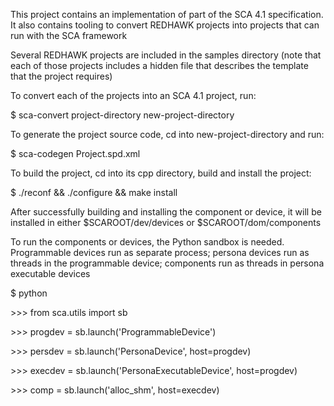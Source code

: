 
This project contains an implementation of part of the SCA 4.1 specification. It also contains tooling to convert REDHAWK projects into projects that can run with the SCA framework

Several REDHAWK projects are included in the samples directory (note that each of those projects includes a hidden file that describes the template that the project requires)

To convert each of the projects into an SCA 4.1 project, run:

$ sca-convert project-directory new-project-directory

To generate the project source code, cd into new-project-directory and run:

$ sca-codegen Project.spd.xml

To build the project, cd into its cpp directory, build and install the project:

$ ./reconf && ./configure && make install

After successfully building and installing the component or device, it will be installed in either $SCAROOT/dev/devices or $SCAROOT/dom/components

To run the components or devices, the Python sandbox is needed. Programmable devices run as separate process; persona devices run as threads in the programmable device; components run as threads in persona executable devices

$ python

\>\>\> from sca.utils import sb

\>\>\> progdev = sb.launch('ProgrammableDevice')

\>\>\> persdev = sb.launch('PersonaDevice', host=progdev)

\>\>\> execdev = sb.launch('PersonaExecutableDevice', host=progdev)

\>\>\> comp = sb.launch('alloc_shm', host=execdev)

